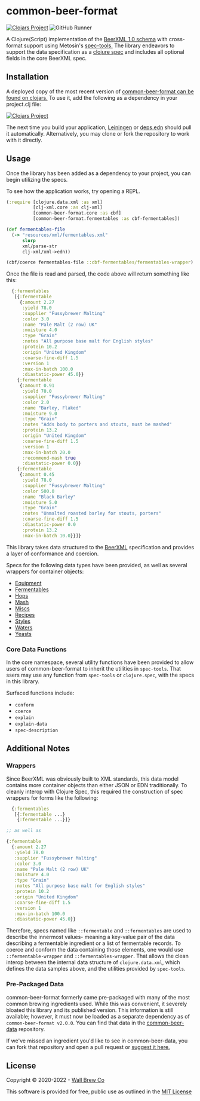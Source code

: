 # common-beer-format

[![Clojars Project](https://img.shields.io/clojars/v/com.wallbrew/common-beer-format.svg)](https://clojars.org/com.wallbrew/common-beer-format)
![GitHub Runner](https://github.com/Wall-Brew-Co/common-beer-format/workflows/Clojurescript%20CI/badge.svg)

A Clojure(Script) implementation of the [BeerXML 1.0 schema](http://www.beerxml.com/) with cross-format support using Metosin's [spec-tools.](https://github.com/metosin/spec-tools)
The library endeavors to support the data specification as a [clojure spec](https://clojure.org/about/spec) and includes all optional fields in the core BeerXML spec.

## Installation

A deployed copy of the most recent version of [common-beer-format can be found on clojars.](https://clojars.org/com.wallbrew/common-beer-format)
To use it, add the following as a dependency in your project.clj file:

[![Clojars Project](https://clojars.org/com.wallbrew/common-beer-format/latest-version.svg)](https://clojars.org/com.wallbrew/common-beer-format)

The next time you build your application, [Leiningen](https://leiningen.org/) or [deps.edn](https://clojure.org/guides/deps_and_cli) should pull it automatically.
Alternatively, you may clone or fork the repository to work with it directly.

## Usage

Once the library has been added as a dependency to your project, you can begin utilizing the specs.

To see how the application works, try opening a REPL.

```clj
(:require [clojure.data.xml :as xml]
          [clj-xml.core :as clj-xml]
          [common-beer-format.core :as cbf]
          [common-beer-format.fermentables :as cbf-fermentables])

(def fermentables-file
  (-> "resources/xml/fermentables.xml"
      slurp
      xml/parse-str
      clj-xml/xml->edn))

(cbf/coerce fermentables-file ::cbf-fermentables/fermentables-wrapper)
```

Once the file is read and parsed, the code above will return something like this:

```clj
  {:fermentables
   [{:fermentable
     {:amount 2.27
      :yield 78.0
      :supplier "Fussybrewer Malting"
      :color 3.0
      :name "Pale Malt (2 row) UK"
      :moisture 4.0
      :type "Grain"
      :notes "All purpose base malt for English styles"
      :protein 10.2
      :origin "United Kingdom"
      :coarse-fine-diff 1.5
      :version 1
      :max-in-batch 100.0
      :diastatic-power 45.0}}
    {:fermentable
     {:amount 0.91
      :yield 70.0
      :supplier "Fussybrewer Malting"
      :color 2.0
      :name "Barley, Flaked"
      :moisture 9.0
      :type "Grain"
      :notes "Adds body to porters and stouts, must be mashed"
      :protein 13.2
      :origin "United Kingdom"
      :coarse-fine-diff 1.5
      :version 1
      :max-in-batch 20.0
      :recommend-mash true
      :diastatic-power 0.0}}
    {:fermentable
     {:amount 0.45
      :yield 78.0
      :supplier "Fussybrewer Malting"
      :color 500.0
      :name "Black Barley"
      :moisture 5.0
      :type "Grain"
      :notes "Unmalted roasted barley for stouts, porters"
      :coarse-fine-diff 1.5
      :diastatic-power 0.0
      :protein 13.2
      :max-in-batch 10.0}}]}
```

This library takes data structured to the [BeerXML](http://www.beerxml.com/beerxml.htm) specification and provides a layer of conformance and coercion.

Specs for the following data types have been provided, as well as several wrappers for container objects:

* [Equipment](/src/common_beer_format/equipment.cljc)
* [Fermentables](/src/common_beer_format/fermentables.cljc)
* [Hops](/src/common_beer_format/hops.cljc)
* [Mash](/src/common_beer_format/mash.cljc)
* [Miscs](/src/common_beer_format/miscs.cljc)
* [Recipes](/src/common_beer_format/recipes.cljc)
* [Styles](/src/common_beer_format/styles.cljc)
* [Waters](/src/common_beer_format/waters.cljc)
* [Yeasts](/src/common_beer_format/yeasts.cljc)

### Core Data Functions

In the core namespace, several utility functions have been provided to allow users of common-beer-format to inherit the utilities in `spec-tools`.
That ssers may use any function from `spec-tools` or `clojure.spec`, with the specs in this library.

Surfaced functions include:

* `conform`
* `coerce`
* `explain`
* `explain-data`
* `spec-description`

## Additional Notes

### Wrappers

Since BeerXML was obviously built to XML standards, this data model contains more container objects than either JSON or EDN traditionally.
To cleanly interop with Clojure Spec, this required the construction of spec wrappers for forms like the following:

```clj
  {:fermentables
   [{:fermentable ...}
    {:fermentable ...}]}

;; as well as

{:fermentable
  {:amount 2.27
   :yield 78.0
   :supplier "Fussybrewer Malting"
   :color 3.0
   :name "Pale Malt (2 row) UK"
   :moisture 4.0
   :type "Grain"
   :notes "All purpose base malt for English styles"
   :protein 10.2
   :origin "United Kingdom"
   :coarse-fine-diff 1.5
   :version 1
   :max-in-batch 100.0
   :diastatic-power 45.0}}
```

Therefore, specs named like `::fermentable` and `::fermentables` are used to describe the innermost values- meaning a key-value pair of the data describing a fermentable ingredient or a list of fermentable records.
To coerce and conform the data containing those elements, one would use `::fermentable-wrapper` and `::fermentables-wrapper`.
That allows the clean interop between the internal data structure of `clojure.data.xml`, which defines the data samples above, and the utilities provided by `spec-tools`.

### Pre-Packaged Data

common-beer-format formerly came pre-packaged with many of the most common brewing ingredients used.
While this was convenient, it severely bloated this library and its published version.
This information is still available; however, it must now be loaded as a separate dependency as of `common-beer-format v2.0.0`.
You can find that data in the [common-beer-data](https://github.com/Wall-Brew-Co/common-beer-data) repository.

If we've missed an ingredient you'd like to see in common-beer-data, you can fork that repository and open a pull request or [suggest it here.](https://github.com/Wall-Brew-Co/common-beer-data/issues/new?template=data_request.md)

## License

Copyright © 2020-2022 - [Wall Brew Co](https://wallbrew.com/)

This software is provided for free, public use as outlined in the [MIT License](https://github.com/Wall-Brew-Co/common-beer-format/blob/master/LICENSE)
